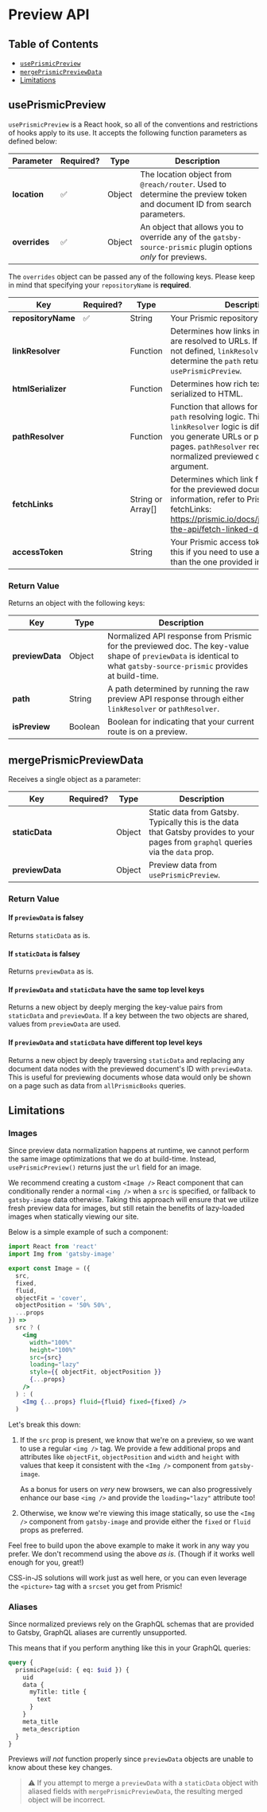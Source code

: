 # Preview API

## Table of Contents

- [`usePrismicPreview`](#usePrismicPreview)
- [`mergePrismicPreviewData`](#usePrismicPreview)
- [Limitations](#limitations)

## usePrismicPreview

`usePrismicPreview` is a React hook, so all of the conventions and restrictions
of hooks apply to its use. It accepts the following function parameters as
defined below:

| Parameter     | Required? | Type   | Description                                                                                                           |
| ------------- | --------- | ------ | --------------------------------------------------------------------------------------------------------------------- |
| **location**  | ✅        | Object | The location object from `@reach/router`. Used to determine the preview token and document ID from search parameters. |
| **overrides** | ✅        | Object | An object that allows you to override any of the `gatsby-source-prismic` plugin options _only_ for previews.          |

The `overrides` object can be passed any of the following keys. Please keep in
mind that specifying your `repositoryName` is **required**.

| Key                | Required? | Type              | Description                                                                                                                                                                                                                                            |
| ------------------ | --------- | ----------------- | ------------------------------------------------------------------------------------------------------------------------------------------------------------------------------------------------------------------------------------------------------ |
| **repositoryName** | ✅        | String            | Your Prismic repository name.                                                                                                                                                                                                                          |
| **linkResolver**   |           | Function          | Determines how links in your preview are resolved to URLs. If `pathResolver` is not defined, `linkResolver` is used to determine the `path` returned by `usePrismicPreview`.                                                                           |
| **htmlSerializer** |           | Function          | Determines how rich text fields are serialized to HTML.                                                                                                                                                                                                |
| **pathResolver**   |           | Function          | Function that allows for custom preview `path` resolving logic. This is useful if your `linkResolver` logic is different than how you generate URLs or paths for your pages. `pathResolver` receives the normalized previewed document as an argument. |
| **fetchLinks**     |           | String or Array[] | Determines which link fields are fetched for the previewed document. For more information, refer to Prismic's docs on fetchLinks: https://prismic.io/docs/javascript/query-the-api/fetch-linked-document-fields                                        |
| **accessToken**    |           | String            | Your Prismic access token. Only provide this if you need to use a different token than the one provided in `gatsby-config`.                                                                                                                            |

### Return Value

Returns an object with the following keys:

| Key             | Type    | Description                                                                                                                                                           |
| --------------- | ------- | --------------------------------------------------------------------------------------------------------------------------------------------------------------------- |
| **previewData** | Object  | Normalized API response from Prismic for the previewed doc. The key-value shape of `previewData` is identical to what `gatsby-source-prismic` provides at build-time. |
| **path**        | String  | A path determined by running the raw preview API response through either `linkResolver` or `pathResolver`.                                                            |
| **isPreview**   | Boolean | Boolean for indicating that your current route is on a preview.                                                                                                       |

## mergePrismicPreviewData

Receives a single object as a parameter:

| Key             | Required? | Type   | Description                                                                                                                        |
| --------------- | --------- | ------ | ---------------------------------------------------------------------------------------------------------------------------------- |
| **staticData**  |           | Object | Static data from Gatsby. Typically this is the data that Gatsby provides to your pages from `graphql` queries via the `data` prop. |
| **previewData** |           | Object | Preview data from `usePrismicPreview`.                                                                                             |

### Return Value

#### If `previewData` is falsey

Returns `staticData` as is.

#### If `staticData` is falsey

Returns `previewData` as is.

#### If `previewData` and `staticData` have the same top level keys

Returns a new object by deeply merging the key-value pairs from `staticData` and
`previewData`. If a key between the two objects are shared, values from
`previewData` are used.

#### If `previewData` and `staticData` have different top level keys

Returns a new object by deeply traversing `staticData` and replacing any
document data nodes with the previewed document's ID with `previewData`. This is
useful for previewing documents whose data would only be shown on a page such as
data from `allPrismicBooks` queries.

## Limitations

### Images

Since preview data normalization happens at runtime, we cannot perform the same
image optimizations that we do at build-time. Instead, `usePrismicPreview()`
returns just the `url` field for an image.

We recommend creating a custom `<Image />` React component that can
conditionally render a normal `<img />` when a `src` is specified, or fallback
to `gatsby-image` data otherwise. Taking this approach will ensure that we
utilize fresh preview data for images, but still retain the benefits of
lazy-loaded images when statically viewing our site.

Below is a simple example of such a component:

```jsx
import React from 'react'
import Img from 'gatsby-image'

export const Image = ({
  src,
  fixed,
  fluid,
  objectFit = 'cover',
  objectPosition = '50% 50%',
  ...props
}) =>
  src ? (
    <img
      width="100%"
      height="100%"
      src={src}
      loading="lazy"
      style={{ objectFit, objectPosition }}
      {...props}
    />
  ) : (
    <Img {...props} fluid={fluid} fixed={fixed} />
  )
```

Let's break this down:

1. If the `src` prop is present, we know that we're on a preview, so we want to
   use a regular `<img />` tag. We provide a few additional props and attributes
   like `objectFit`, `objectPosition` and `width` and `height` with values that
   keep it consistent with the `<Img />` component from `gatsby-image`.

   As a bonus for users on _very_ new browsers, we can also progressively
   enhance our base `<img />` and provide the `loading="lazy"` attribute too!

2. Otherwise, we know we're viewing this image statically, so use the `<Img />`
   component from `gatsby-image` and provide either the `fixed` or `fluid` props
   as preferred.

Feel free to build upon the above example to make it work in any way you prefer.
We don't recommend using the above _as is_. (Though if it works well enough for
you, great!)

CSS-in-JS solutions will work just as well here, or you can even leverage the
`<picture>` tag with a `srcset` you get from Prismic!

### Aliases

Since normalized previews rely on the GraphQL schemas that are provided to
Gatsby, GraphQL aliases are currently unsupported.

This means that if you perform anything like this in your GraphQL queries:

```graphql
query {
  prismicPage(uid: { eq: $uid }) {
    uid
    data {
      myTitle: title {
        text
      }
    }
    meta_title
    meta_description
  }
}
```

Previews _will not_ function properly since `previewData` objects are unable to
know about these key changes.

> ⚠️ If you attempt to merge a `previewData` with a `staticData` object with
> aliased fields with `mergePrismicPreviewData`, the resulting merged object
> will be incorrect.
